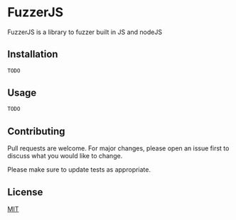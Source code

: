 # FuzzerJS

FuzzerJS is a library to fuzzer built in JS and nodeJS 

## Installation

```bash
TODO
```

## Usage

```javascript
TODO
```

## Contributing
Pull requests are welcome. For major changes, please open an issue first to discuss what you would like to change.

Please make sure to update tests as appropriate.

## License
[MIT](https://choosealicense.com/licenses/mit/)
